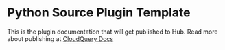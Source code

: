 # Python Source Plugin Template

This is the plugin documentation that will get published to Hub. Read more about publishing at [CloudQuery Docs](https://docs.cloudquery.io/docs/developers/publishing-a-plugin-to-the-hub)
